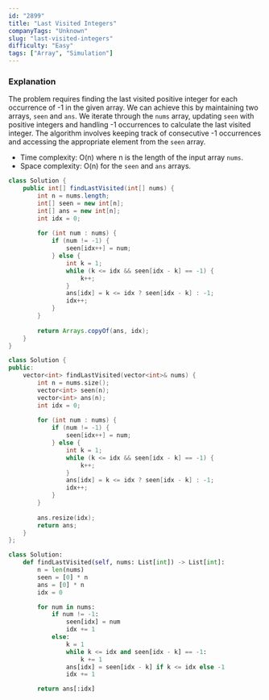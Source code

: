 ```yaml
---
id: "2899"
title: "Last Visited Integers"
companyTags: "Unknown"
slug: "last-visited-integers"
difficulty: "Easy"
tags: ["Array", "Simulation"]
---
```


### Explanation

The problem requires finding the last visited positive integer for each occurrence of -1 in the given array. We can achieve this by maintaining two arrays, `seen` and `ans`. We iterate through the `nums` array, updating `seen` with positive integers and handling -1 occurrences to calculate the last visited integer. The algorithm involves keeping track of consecutive -1 occurrences and accessing the appropriate element from the `seen` array.

- Time complexity: O(n) where n is the length of the input array `nums`.
- Space complexity: O(n) for the `seen` and `ans` arrays.
```java
class Solution {
    public int[] findLastVisited(int[] nums) {
        int n = nums.length;
        int[] seen = new int[n];
        int[] ans = new int[n];
        int idx = 0;
        
        for (int num : nums) {
            if (num != -1) {
                seen[idx++] = num;
            } else {
                int k = 1;
                while (k <= idx && seen[idx - k] == -1) {
                    k++;
                }
                ans[idx] = k <= idx ? seen[idx - k] : -1;
                idx++;
            }
        }
        
        return Arrays.copyOf(ans, idx);
    }
}
```

```cpp
class Solution {
public:
    vector<int> findLastVisited(vector<int>& nums) {
        int n = nums.size();
        vector<int> seen(n);
        vector<int> ans(n);
        int idx = 0;
        
        for (int num : nums) {
            if (num != -1) {
                seen[idx++] = num;
            } else {
                int k = 1;
                while (k <= idx && seen[idx - k] == -1) {
                    k++;
                }
                ans[idx] = k <= idx ? seen[idx - k] : -1;
                idx++;
            }
        }
        
        ans.resize(idx);
        return ans;
    }
};
```

```python
class Solution:
    def findLastVisited(self, nums: List[int]) -> List[int]:
        n = len(nums)
        seen = [0] * n
        ans = [0] * n
        idx = 0

        for num in nums:
            if num != -1:
                seen[idx] = num
                idx += 1
            else:
                k = 1
                while k <= idx and seen[idx - k] == -1:
                    k += 1
                ans[idx] = seen[idx - k] if k <= idx else -1
                idx += 1

        return ans[:idx]
```